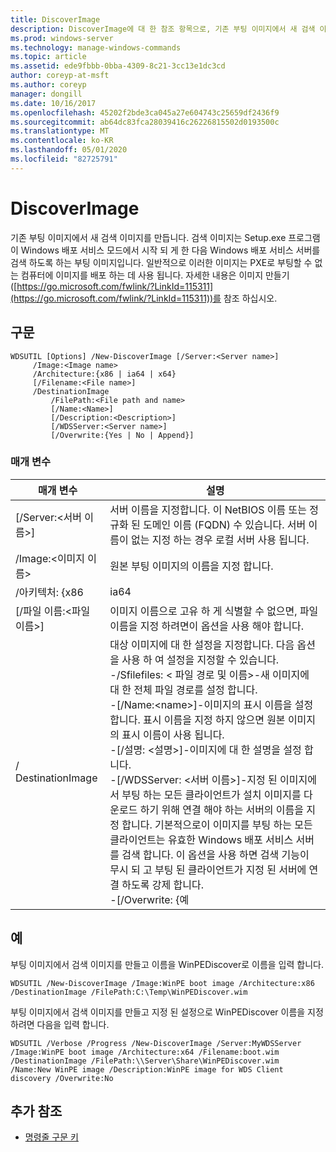 ```yaml
---
title: DiscoverImage
description: DiscoverImage에 대 한 참조 항목으로, 기존 부팅 이미지에서 새 검색 이미지를 만듭니다.
ms.prod: windows-server
ms.technology: manage-windows-commands
ms.topic: article
ms.assetid: ede9fbbb-0bba-4309-8c21-3cc13e1dc3cd
author: coreyp-at-msft
ms.author: coreyp
manager: dongill
ms.date: 10/16/2017
ms.openlocfilehash: 45202f2bde3ca045a27e604743c25659df2436f9
ms.sourcegitcommit: ab64dc83fca28039416c26226815502d0193500c
ms.translationtype: MT
ms.contentlocale: ko-KR
ms.lasthandoff: 05/01/2020
ms.locfileid: "82725791"
---
```

# <a name="new-discoverimage"></a>DiscoverImage

기존 부팅 이미지에서 새 검색 이미지를 만듭니다. 검색 이미지는 Setup.exe 프로그램이 Windows 배포 서비스 모드에서 시작 되 게 한 다음 Windows 배포 서비스 서버를 검색 하도록 하는 부팅 이미지입니다. 일반적으로 이러한 이미지는 PXE로 부팅할 수 없는 컴퓨터에 이미지를 배포 하는 데 사용 됩니다. 자세한 내용은 이미지 만들기 ([https://go.microsoft.com/fwlink/?LinkId=115311](https://go.microsoft.com/fwlink/?LinkId=115311))를 참조 하십시오.

## <a name="syntax"></a>구문

```
WDSUTIL [Options] /New-DiscoverImage [/Server:<Server name>]
     /Image:<Image name>
     /Architecture:{x86 | ia64 | x64}
     [/Filename:<File name>]
     /DestinationImage
         /FilePath:<File path and name>
         [/Name:<Name>]
         [/Description:<Description>]
         [/WDSServer:<Server name>]
         [/Overwrite:{Yes | No | Append}]
```

### <a name="parameters"></a>매개 변수

|        매개 변수         |                                                                                                                                                                                                                                                                                                                                                                                                                       설명                                                                                                                                                                                                                                                                                                                                                                                                                       |
|--------------------------|---------------------------------------------------------------------------------------------------------------------------------------------------------------------------------------------------------------------------------------------------------------------------------------------------------------------------------------------------------------------------------------------------------------------------------------------------------------------------------------------------------------------------------------------------------------------------------------------------------------------------------------------------------------------------------------------------------------------------------------------------------------------------------------------------------------------------------------------------------|
| [/Server:\<서버 이름>] |                                                                                                                                                                                                                                                                                                                                     서버 이름을 지정합니다. 이 NetBIOS 이름 또는 정규화 된 도메인 이름 (FQDN) 수 있습니다. 서버 이름이 없는 지정 하는 경우 로컬 서버 사용 됩니다.                                                                                                                                                                                                                                                                                                                                     |
|   /Image:\<이미지 이름>   |                                                                                                                                                                                                                                                                                                                                                                                                      원본 부팅 이미지의 이름을 지정 합니다.                                                                                                                                                                                                                                                                                                                                                                                                       |
|    /아키텍처: {x86    |                                                                                                                                                                                                                                                                                                                                                                                                                          ia64                                                                                                                                                                                                                                                                                                                                                                                                                           |
| [/파일 이름:\<파일 이름>] |                                                                                                                                                                                                                                                                                                                                                                         이미지 이름으로 고유 하 게 식별할 수 없으면, 파일 이름을 지정 하려면이 옵션을 사용 해야 합니다.                                                                                                                                                                                                                                                                                                                                                                          |
|    / DestinationImage     | 대상 이미지에 대 한 설정을 지정합니다. 다음 옵션을 사용 하 여 설정을 지정할 수 있습니다.</br>-/Sfilefiles: < 파일 경로 및 이름>-새 이미지에 대 한 전체 파일 경로를 설정 합니다.</br>-[/Name:\<name>]-이미지의 표시 이름을 설정 합니다. 표시 이름을 지정 하지 않으면 원본 이미지의 표시 이름이 사용 됩니다.</br>-[/설명: \<설명>]-이미지에 대 한 설명을 설정 합니다.</br>-[/WDSServer: \<서버 이름>]-지정 된 이미지에서 부팅 하는 모든 클라이언트가 설치 이미지를 다운로드 하기 위해 연결 해야 하는 서버의 이름을 지정 합니다. 기본적으로이 이미지를 부팅 하는 모든 클라이언트는 유효한 Windows 배포 서비스 서버를 검색 합니다. 이 옵션을 사용 하면 검색 기능이 무시 되 고 부팅 된 클라이언트가 지정 된 서버에 연결 하도록 강제 합니다.</br>-[/Overwrite: {예 |

## <a name="examples"></a>예

부팅 이미지에서 검색 이미지를 만들고 이름을 WinPEDiscover로 이름을 입력 합니다.
```
WDSUTIL /New-DiscoverImage /Image:WinPE boot image /Architecture:x86 /DestinationImage /FilePath:C:\Temp\WinPEDiscover.wim
```
부팅 이미지에서 검색 이미지를 만들고 지정 된 설정으로 WinPEDiscover 이름을 지정 하려면 다음을 입력 합니다.
```
WDSUTIL /Verbose /Progress /New-DiscoverImage /Server:MyWDSServer
/Image:WinPE boot image /Architecture:x64 /Filename:boot.wim /DestinationImage /FilePath:\\Server\Share\WinPEDiscover.wim 
/Name:New WinPE image /Description:WinPE image for WDS Client discovery /Overwrite:No
```

## <a name="additional-references"></a>추가 참조

- [명령줄 구문 키](command-line-syntax-key.md)
